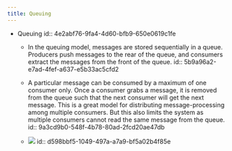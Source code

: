 ```yaml
---
title: Queuing
---
```


- Queuing
id:: 4e2abf76-9fa4-4d60-bfb9-650e0619c1fe
	 - In the queuing model, messages are stored sequentially in a queue. Producers push messages to the rear of the queue, and consumers extract the messages from the front of the queue.
id:: 5b9a96a2-e7ad-4fef-a637-e5b33ac5cfd2

	 - A particular message can be consumed by a maximum of one consumer only. Once a consumer grabs a message, it is removed from the queue such that the next consumer will get the next message. This is a great model for distributing message-processing among multiple consumers. But this also limits the system as multiple consumers cannot read the same message from the queue.
id:: 9a3cd9b0-548f-4b78-80ad-2fcd20ae47db

	 - ![](https://firebasestorage.googleapis.com/v0/b/firescript-577a2.appspot.com/o/imgs%2Fapp%2Fsoftware-architecture%2FRwL21E12zz.png?alt=media&token=a9a68117-af09-4f5c-9640-5a6e6d1bc7bf)
id:: d598bbf5-1049-497a-a7a9-bf5a02b4f85e
